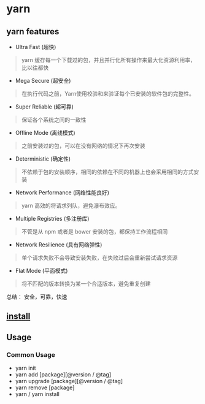 # yarn


## yarn features
- Ultra Fast (超快)
> yarn 缓存每一个下载过的包，并且并行化所有操作来最大化资源利用率，比以往都快

- Mega Secure (超安全)
> 在执行代码之前，Yarn使用校验和来验证每个已安装的软件包的完整性。

- Super Reliable (超可靠)
> 保证各个系统之间的一致性

- Offline Mode (离线模式)
> 之前安装过的包，可以在没有网络的情况下再次安装

- Deterministic (确定性)
> 不依赖于包的安装顺序，相同的依赖在不同的机器上也会采用相同的方式安装

- Network Performance (网络性能良好)
> yarn 高效的将请求列队，避免瀑布效应。

- Multiple Registries (多注册库)
> 不管是从 npm 或者是 bower 安装的包，都保持工作流程相同

- Network Resilience (具有网络弹性)
> 单个请求失败不会导致安装失败，在失败过后会重新尝试请求资源

- Flat Mode (平面模式)
> 将不匹配的版本转换为某一个合适版本，避免重复创建

总结： 安全，可靠，快速

## [install](https://yarnpkg.com/en/docs/install)

## Usage

### Common Usage
- yarn init
- yarn add [package][@version / @tag]
- yarn upgrade [package][@version / @tag]
- yarn remove [package]
- yarn / yarn install
